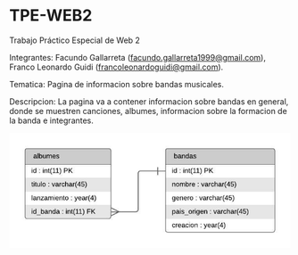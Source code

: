 # TPE-WEB2
Trabajo Práctico Especial de Web 2

Integrantes: Facundo Gallarreta (facundo.gallarreta1999@gmail.com), Franco Leonardo Guidi (francoleonardoguidi@gmail.com).

Tematica: Pagina de informacion sobre bandas musicales.

Descripcion: La pagina va a contener informacion sobre bandas en general, donde se muestren canciones, albumes, informacion sobre la formacion de la banda e integrantes.

![Diagrama Entidad Relacion](https://github.com/facug99/TPE-WEB2/blob/main/DER%20-%20TPE.jpeg)
